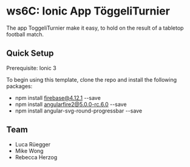 # ws6C: Ionic App TöggeliTurnier

The app ToggeliTurnier make it easy, to hold on the result of a tabletop football match.

## Quick Setup

Prerequisite: Ionic 3

To begin using this template, clone the repo and install the following packages:
- npm install firebase@4.12.1 --save
- npm install angularfire2@5.0.0-rc.6.0 --save
- npm install angular-svg-round-progressbar --save	

## Team
- Luca Rüegger
- Mike Wong
- Rebecca Herzog


